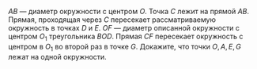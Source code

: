 $AB$ — диаметр окружности с центром $O$. Точка $C$ лежит на прямой $AB$. Прямая, проходящая через $C$ пересекает рассматриваемую окружность в точках $D$ и $E$. $OF$ — диаметр описанной окружности с центром $O_{1}$ треугольника $BOD$. Прямая $CF$ пересекает окружность с центром в $O_{1}$ во второй раз в точке $G$. Докажите, что точки $O,A,E,G$ лежат на одной окружности.